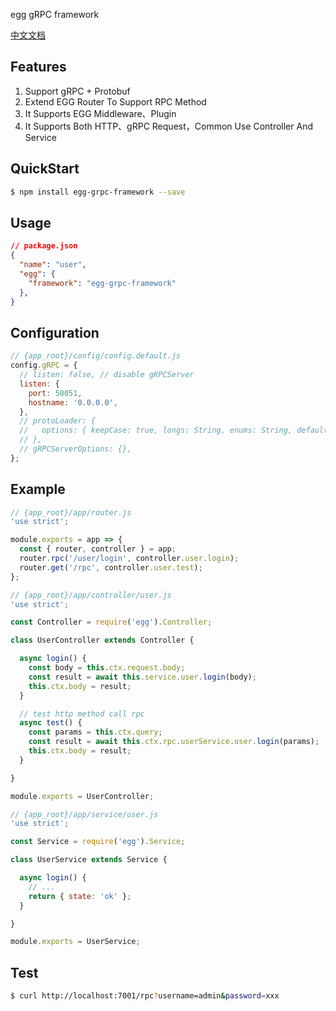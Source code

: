 
egg gRPC framework

[中文文档](README.zh-CN.md)

## Features

1. Support gRPC + Protobuf
2. Extend EGG Router To Support RPC Method
3. It Supports EGG Middleware、Plugin
4. It Supports Both HTTP、gRPC Request，Common Use Controller And Service

## QuickStart

```bash
$ npm install egg-grpc-framework --save
```

## Usage

```json
// package.json
{
  "name": "user",
  "egg": {
    "framework": "egg-grpc-framework"
  },
}
```

## Configuration

```js
// {app_root}/config/config.default.js
config.gRPC = {
  // listen: false, // disable gRPCServer
  listen: {
    port: 50051,
    hostname: '0.0.0.0',
  },
  // protoLoader: {
  //   options: { keepCase: true, longs: String, enums: String, defaults: true, oneofs: true },
  // },
  // gRPCServerOptions: {},
};
```

## Example

```js
// {app_root}/app/router.js
'use strict';

module.exports = app => {
  const { router, controller } = app;
  router.rpc('/user/login', controller.user.login);
  router.get('/rpc', controller.user.test);
};
```

```js
// {app_root}/app/controller/user.js
'use strict';

const Controller = require('egg').Controller;

class UserController extends Controller {

  async login() {
    const body = this.ctx.request.body;
    const result = await this.service.user.login(body);
    this.ctx.body = result;
  }

  // test http method call rpc
  async test() {
    const params = this.ctx.query;
    const result = await this.ctx.rpc.userService.user.login(params);
    this.ctx.body = result;
  }

}

module.exports = UserController;
```

```js
// {app_root}/app/service/user.js
'use strict';

const Service = require('egg').Service;

class UserService extends Service {

  async login() {
    // ...
    return { state: 'ok' };
  }

}

module.exports = UserService;
```

## Test

```bash
$ curl http://localhost:7001/rpc?username=admin&password=xxx
```
